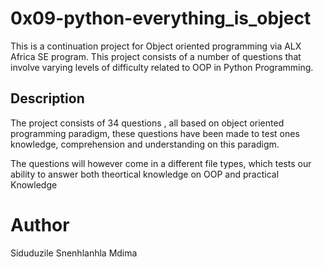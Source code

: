 # 0x09-python-everything_is_object

This is a continuation project for Object oriented programming via ALX Africa SE program. This project consists of a number of questions that involve varying levels of difficulty related to OOP in Python Programming.

## Description

The project consists of 34 questions , all based on object oriented programming paradigm, these questions have been made to test ones knowledge, comprehension and understanding on this paradigm.

The questions will however come in a different file types, which tests our ability to answer both theortical knowledge on OOP and practical Knowledge

# Author
Siduduzile Snenhlanhla Mdima